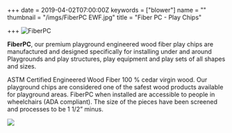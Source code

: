 +++
date = 2019-04-02T07:00:00Z
keywords = ["blower"]
name = ""
thumbnail = "/imgs/FiberPC EWF.jpg"
title = "Fiber PC - Play Chips"

+++
![](/imgs/FiberPC_MainLogo@300x-100.jpg "FiberPC")

**FiberPC**, our premium playground engineered wood fiber play chips are manufactured and designed specifically for installing under and around Playgrounds and play structures, play equipment and play sets of all shapes and sizes.

ASTM Certified Engineered Wood Fiber 100 % cedar virgin wood. Our playground chips are considered one of the safest wood products available for playground areas. FiberPC when installed are accessible to people in wheelchairs (ADA compliant). The size of the pieces have been screened and processes to be 1 1/2” minus.

![](/imgs/fiberpc-ewf-resized.jpg)